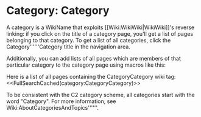 # Category: Category

A category is a WikiName that exploits [[Wiki:WikiWiki|WikiWiki]]'s reverse linking: if you click on the title of a category page, you'll get a list of pages belonging to that category. To get a list of all categories, click the Category''''''Category title in the navigation area.

Additionally, you can add lists of all pages which are members of that particular category to the category page using macros like this:

Here is a list of all pages containing the CategoryCategory wiki tag:
<<FullSearchCached(category:CategoryCategory)>>

To be consistent with the C2 category scheme, all categories start with the word "Category". For more information, see Wiki:AboutCategoriesAndTopics''''''.
